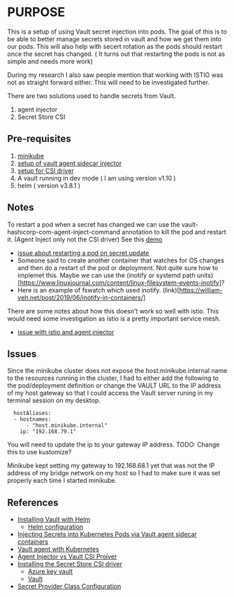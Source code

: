 # PURPOSE
This is a setup of using Vault secret injection into pods.  The goal of this is to be able to better manage secrets stored in vault and how we get them into our pods.  This will also help with secert rotation as the pods should restart once the secret has changed.  ( It turns out that restarting the pods is not as simple and needs more work)

During my research I also saw people mention that working with ISTIO was not as straight forward either.  This will need to be investigated further.

There are two solutions used to handle secrets from Vault.
1) agent injector
2) Secret Store CSI  


## Pre-requisites
1) [minikube](https://gist.github.com/rscottwatson/e0e3c890b3d4aa81e46bf2993e3e216f)
2) [setup of vault agent sidecar injector](https://www.vaultproject.io/docs/platform/k8s/injector/installation)
3) [setup for CSI driver](https://www.vaultproject.io/docs/platform/k8s/csi/installation)
4) A vault running in dev mode ( I am using version v1.10 )
5) helm ( version v3.8.1 )


## Notes
To restart a pod when a secret has changed we can use the vault-hashicorp-com-agent-inject-command annotation to kill the pod and restart it. (Agent Inject only not the CSI driver)
See this [demo](https://github.com/jasonodonnell/vault-agent-demo/blob/8900638491135bcf72aad3fc59022c4cf371f47a/examples/injector/dynamic-secrets/patch-annotations.yaml#L15) 
- [issue about restarting a pod on secret update](https://github.com/hashicorp/vault-k8s/issues/196)
- Someone said to create another container that watches for OS changes and then do a restart of the pod or deployment.  Not quite sure how to implemet this.  Maybe we can use the (inotify or systemd path units)[https://www.linuxjournal.com/content/linux-filesystem-events-inotify]?
- Here is an example of fswatch which used inotify. (link)[https://william-yeh.net/post/2019/06/inotify-in-containers/] 

There are some notes about how this doesn't work so well with istio.  This would need some investigation as istio is a pretty important service mesh.
- [issue with istio and agent injector](https://github.com/hashicorp/vault-k8s/issues/41)

## Issues
Since the minikube cluster does not expose the host.minikube.internal name to the resources running in the cluster, I had to either add the following to the pod/deployment definition or change the VAULT URL to the IP address of my host gateway so that I could access the Vault server runing in my terminal session on my desktop.

      hostAliases:
      - hostnames:
          - "host.minikube.internal"
        ip: "192.168.79.1"

You will need to update the ip to your gateway IP address. 
TODO: Change this to use kustomize?

Minikube kept setting my gateway to 192.168.68.1 yet that was not the IP address of my bridge network on my host so I had to make sure it was set properly each time I started minikube.
## References
- [Installing Vault with Helm](https://www.vaultproject.io/docs/platform/k8s/helm/run)
  - [Helm configuration](https://www.vaultproject.io/docs/platform/k8s/helm/configuration)
- [Injecting Secrets into Kubernetes Pods via Vault agent sidecar containers](https://learn.hashicorp.com/tutorials/vault/kubernetes-sidecar)
- [Vault agent with Kubernetes](https://learn.hashicorp.com/tutorials/vault/agent-kubernetes)
- [Agent Injector vs Vault CSI Proiver](https://www.vaultproject.io/docs/platform/k8s/injector-csi)
- [Installing the Secret Store CSI driver](https://secrets-store-csi-driver.sigs.k8s.io/getting-started/installation.html)
  - [Azure key vault](https://azure.github.io/secrets-store-csi-driver-provider-azure/)
  - [Vault](https://github.com/hashicorp/secrets-store-csi-driver-provider-vault)
- [Secret Provider Class Configuration](https://www.vaultproject.io/docs/platform/k8s/csi/configurations#secret-provider-class-configurations)